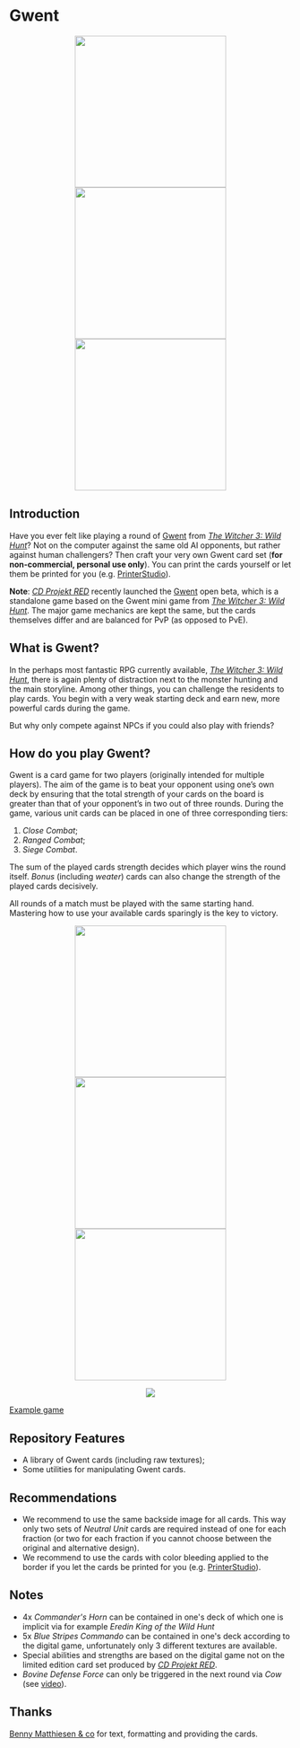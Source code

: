 # Gwent

<p align="center">
<img src="res/Gwent/Neutral%20Units/Geralt%20of%20Rivia%202.png" width="270">
<img src="res/Gwent/Monsters/Vampire%20Katakan.png" width="270">
<img src="res/Gwent/Neutrals/Impenetrable%20Fog%201.png" width="270">
</p>

## Introduction
Have you ever felt like playing a round of [Gwent](http://witcher.wikia.com/wiki/Gwent) from [_The Witcher 3: Wild Hunt_](http://thewitcher.com/en/witcher3)? Not on the computer against the same old AI opponents, but rather against human challengers? Then craft your very own Gwent card set (**for non-commercial, personal use only**). You can print the cards yourself or let them be printed for you (e.g. [PrinterStudio](http://www.printerstudio.com/personalized/bridge-size-custom-cards-blank-cards.html)).

**Note**: [_CD Projekt RED_](http://en.cdprojektred.com/) recently launched the [Gwent](https://www.playgwent.com/en/) open beta, which is a standalone game based on the Gwent mini game from [_The Witcher 3: Wild Hunt_](http://thewitcher.com/en/witcher3). The major game mechanics are kept the same, but the cards themselves differ and are balanced for PvP (as opposed to PvE). 

## What is Gwent?
In the perhaps most fantastic RPG currently available, [_The Witcher 3: Wild Hunt_](http://thewitcher.com/en/witcher3), there is again plenty of distraction next to the monster hunting and the main storyline. Among other things, you can challenge the residents to play cards. You begin with a very weak starting deck and earn new, more powerful cards during the game.

But why only compete against NPCs if you could also play with friends?

## How do you play Gwent?
Gwent is a card game for two players (originally intended for multiple players). The aim of the game is to beat your opponent using one’s own deck by ensuring that the total strength of your cards on the board is greater than that of your opponent’s in two out of three rounds. During the game, various unit cards can be placed in one of three corresponding tiers: 
1. _Close Combat_;
2. _Ranged Combat_;
3. _Siege Combat_. 

The sum of the played cards strength decides which player wins the round itself. _Bonus_ (including _weater_) cards can also change the strength of the played cards decisively.

All rounds of a match must be played with the same starting hand. Mastering how to use your available cards sparingly is the key to victory.

<p align="center">
<img src="res/Gwent/Rules/Gwent%20Rules.png" width="270">
<img src="res/Gwent/Rules/Nilfgaardian%20Empire%20Rules%201.png" width="270">
<img src="res/Gwent/Rules/Nilfgaardian%20Empire%20Rules%202.png" width="270">
</p>

<p align="center"><img src="http://www.pcgamesn.com/sites/default/files/Gwent%20Board_1.jpg" ></p>

[Example game](https://www.youtube.com/watch?v=5FZuQ3apfa0)

## Repository Features
* A library of Gwent cards (including raw textures);
* Some utilities for manipulating Gwent cards.

## Recommendations
* We recommend to use the same backside image for all cards. This way only two sets of _Neutral Unit_ cards are required instead of one for each fraction (or two for each fraction if you cannot choose between the original and alternative design).
* We recommend to use the cards with color bleeding applied to the border if you let the cards be printed for you (e.g. [PrinterStudio](http://www.printerstudio.com/personalized/bridge-size-custom-cards-blank-cards.html)).

## Notes
* 4x _Commander's Horn_ can be contained in one's deck of which one is implicit via for example _Eredin King of the Wild Hunt_
* 5x _Blue Stripes Commando_ can be contained in one's deck according to the digital game, unfortunately only 3 different textures are available.
* Special abilities and strengths are based on the digital game not on the limited edition card set produced by [_CD Projekt RED_](http://en.cdprojektred.com/).
* _Bovine Defense Force_ can only be triggered in the next round via _Cow_ (see [video](https://www.youtube.com/watch?v=UKKlnXvIDxs)).

## Thanks
[Benny Matthiesen & co](https://ninjalooter.de/45269/selber-basteln-gwint-kartenset-gwent-playing-cards-deutsch-english/) for text, formatting and providing the cards.
